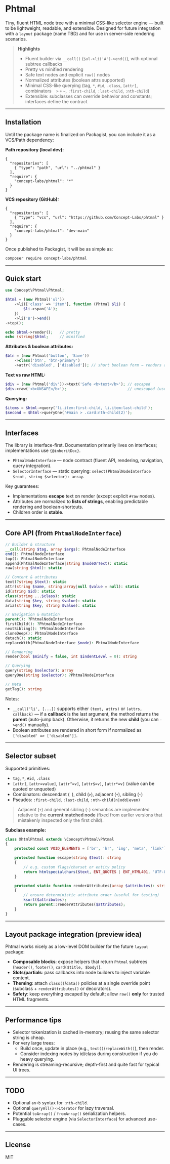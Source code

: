 # Phtmal

Tiny, fluent HTML node tree with a minimal CSS-like selector engine — built to be lightweight, readable, and extensible. Designed for future integration with a `layout` package (name TBD) and for use in server-side rendering scenarios.

> **Highlights**
>
> - Fluent builder via `__call()` (`$ul->li('A')->end()`), with optional subtree callbacks
> - Pretty vs minified rendering
> - Safe text nodes and explicit `raw()` nodes
> - Normalized attributes (boolean attrs supported)
> - Minimal CSS-like querying (tag, `*`, `#id`, `.class`, `[attr]`, combinators ` ` `>` `+` `~`, `:first-child`, `:last-child`, `:nth-child`)
> - Extensible: subclasses can override behavior and constants; interfaces define the contract

---

## Installation

Until the package name is finalized on Packagist, you can include it as a VCS/Path dependency:

**Path repository (local dev):**
```jsonc
{
  "repositories": [
    { "type": "path", "url": "../phtmal" }
  ],
  "require": {
    "concept-labs/phtmal": "*"
  }
}
```

**VCS repository (GitHub):**
```jsonc
{
  "repositories": [
    { "type": "vcs", "url": "https://github.com/Concept-Labs/phtmal" }
  ],
  "require": {
    "concept-labs/phtmal": "dev-main"
  }
}
```

Once published to Packagist, it will be as simple as:
```bash
composer require concept-labs/phtmal
```

---

## Quick start

```php
use Concept\Phtmal\Phtmal;

$html = (new Phtmal('ul'))
    ->li(['class' => 'item'], function (Phtmal $li) {
        $li->span('A');
    })
    ->li('B')->end()
->top();

echo $html->render();   // pretty
echo (string)$html;     // minified
```

**Attributes & boolean attributes:**
```php
$btn = (new Phtmal('button', 'Save'))
    ->class('btn', 'btn-primary')
    ->attr('disabled', ['disabled']); // short boolean form → renders as: <button disabled>…</button>
```

**Text vs raw HTML:**
```php
$div = (new Phtmal('div'))->text('Safe <b>text</b>'); // escaped
$div->raw('<b>UNSAFE</b>');                           // unescaped (use with care)
```

**Querying:**
```php
$items = $html->query('li.item:first-child, li.item:last-child');
$second = $html->queryOne('#main > .card:nth-child(2)');
```

---

## Interfaces

The library is interface-first. Documentation primarily lives on interfaces; implementations use `{@inheritDoc}`.

- `PhtmalNodeInterface` — node contract (fluent API, rendering, navigation, query integration).
- `SelectorInterface` — static querying: `select(PhtmalNodeInterface $root, string $selector): array`.

Key guarantees:
- Implementations **escape** text on render (except explicit `#raw` nodes).
- Attributes are normalized to **lists of strings**, enabling predictable rendering and boolean-shortcuts.
- Children order is **stable**.

---

## Core API (from `PhtmalNodeInterface`)

```php
// Builder & structure
__call(string $tag, array $args): PhtmalNodeInterface
end(): PhtmalNodeInterface
top(): PhtmalNodeInterface
append(PhtmalNodeInterface|string $nodeOrText): static
raw(string $html): static

// Content & attributes
text(?string $text): static
attr(string $name, string|array|null $value = null): static
id(string $id): static
class(string ...$class): static
data(string $key, string $value): static
aria(string $key, string $value): static

// Navigation & mutation
parent(): ?PhtmalNodeInterface
firstChild(): ?PhtmalNodeInterface
nextSibling(): ?PhtmalNodeInterface
cloneDeep(): PhtmalNodeInterface
detach(): static
replaceWith(PhtmalNodeInterface $node): PhtmalNodeInterface

// Rendering
render(bool $minify = false, int $indentLevel = 0): string

// Querying
query(string $selector): array
queryOne(string $selector): ?PhtmalNodeInterface

// Meta
getTag(): string
```

Notes:
- `__call('li', [...])` supports either `(text, attrs)` or `(attrs, callback)` — if a **callback** is the last argument, the method returns the **parent** (auto-jump back). Otherwise, it returns the new **child** (you can `->end()` manually).
- Boolean attributes are rendered in short form if normalized as `['disabled' => ['disabled']]`.

---

## Selector subset

Supported primitives:
- `tag`, `*`, `#id`, `.class`
- `[attr]`, `[attr=value]`, `[attr^=v]`, `[attr$=v]`, `[attr*=v]` (value can be quoted or unquoted)
- Combinators: descendant (` `), child (`>`), adjacent (`+`), sibling (`~`)
- Pseudos: `:first-child`, `:last-child`, `:nth-child(n|odd|even)`

> Adjacent (`+`) and general sibling (`~`) semantics are implemented relative to the **current matched node** (fixed from earlier versions that mistakenly inspected only the first child).


**Subclass example:**

```php
class XhtmlPhtmal extends \Concept\Phtmal\Phtmal
{
    protected const VOID_ELEMENTS = ['br', 'hr', 'img', 'meta', 'link'];

    protected function escape(string $text): string
    {
        // e.g. custom flags/charset or entity policy
        return htmlspecialchars($text, ENT_QUOTES | ENT_HTML401, 'UTF-8');
    }

    protected static function renderAttributes(array $attributes): string
    {
        // ensure deterministic attribute order (useful for testing)
        ksort($attributes);
        return parent::renderAttributes($attributes);
    }
}
```

---

## Layout package integration (preview idea)

Phtmal works nicely as a low-level DOM builder for the future `layout` package:

- **Composable blocks**: expose helpers that return `Phtmal` subtrees (`header()`, `footer()`, `card($title, $body)`).
- **Slots/partials**: pass callbacks into node builders to inject variable content.
- **Theming**: attach `class()`/`data()` policies at a single override point (subclass + `renderAttributes()` or decorators).
- **Safety**: keep everything escaped by default; allow `raw()` **only** for trusted HTML fragments.

---

## Performance tips

- Selector tokenization is cached in-memory; reusing the same selector string is cheap.
- For very large trees:
  - Build once, update in place (e.g., `text()`/`replaceWith()`), then render.
  - Consider indexing nodes by id/class during construction if you do heavy querying.
- Rendering is streaming-recursive; depth-first and quite fast for typical UI trees.

---

## TODO
- Optional `an+b` syntax for `:nth-child`.
- Optional `queryAll()->iterator` for lazy traversal.
- Potential `toArray()` / `fromArray()` serialization helpers.
- Pluggable selector engine (via `SelectorInterface`) for advanced use-cases.

---

## License

MIT
